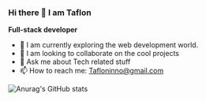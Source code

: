 ### Hi there 👋 I am Taflon


**Full-stack developer** 


- 🔭 I am currently exploring the web development world.
- 👯 I am looking to collaborate on the cool projects
- 💬 Ask me about Tech related stuff
- 📫 How to reach me: Tafloninno@gmail.com

![Anurag's GitHub stats](https://github-readme-stats.vercel.app/api?username=Tafloninno&hide=contribs,prs)
